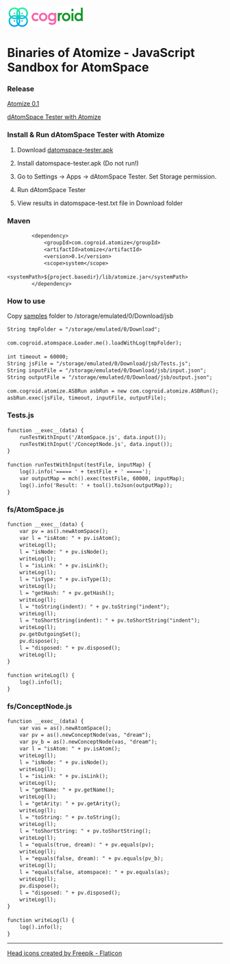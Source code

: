 [![cogroid.com](https://github.com/cogroid/resources/raw/main/images/banner/cogroid-48.png)](https://cogroid.com)

# Binaries of Atomize - JavaScript Sandbox for AtomSpace

### Release

[Atomize 0.1](https://github.com/cogroid/d-atomize-bin/releases/download/atomize-0.1/atomize.jar)

[dAtomSpace Tester with Atomize](https://github.com/cogroid/d-atomize-bin/releases/download/atomize-0.1/datomspace-tester.apk)

### Install & Run dAtomSpace Tester with Atomize

1. Download [datomspace-tester.apk](https://github.com/cogroid/d-atomize-bin/releases/download/atomize-0.1/datomspace-tester.apk)

2. Install datomspace-tester.apk (Do not run!)

3. Go to Settings -> Apps -> dAtomSpace Tester. Set Storage permission.

4. Run dAtomSpace Tester

5. View results in datomspace-test.txt file in Download folder

### Maven

```
        <dependency>
            <groupId>com.cogroid.atomize</groupId>
            <artifactId>atomize</artifactId>
            <version>0.1</version>
            <scope>system</scope>
            <systemPath>${project.basedir}/lib/atomize.jar</systemPath>
        </dependency>
```

### How to use

Copy [samples](https://github.com/cogroid/d-atomize-bin/tree/main/samples) folder to /storage/emulated/0/Download/jsb

```
String tmpFolder = "/storage/emulated/0/Download";

com.cogroid.atomspace.Loader.me().loadWithLog(tmpFolder);

int timeout = 60000;
String jsFile = "/storage/emulated/0/Download/jsb/Tests.js";
String inputFile = "/storage/emulated/0/Download/jsb/input.json";
String outputFile = "/storage/emulated/0/Download/jsb/output.json";

com.cogroid.atomize.ASBRun asbRun = new com.cogroid.atomize.ASBRun();
asbRun.exec(jsFile, timeout, inputFile, outputFile);

```

### Tests.js

```
function __exec__(data) {
	runTestWithInput('/AtomSpace.js', data.input());
	runTestWithInput('/ConceptNode.js', data.input());
}

function runTestWithInput(testFile, inputMap) {
	log().info('===== ' + testFile + ' =====');
	var outputMap = mch().exec(testFile, 60000, inputMap);
	log().info('Result: ' + tool().toJson(outputMap));
}
```

### fs/AtomSpace.js

```
function __exec__(data) {
	var pv = as().newAtomSpace();
	var l = "isAtom: " + pv.isAtom();
	writeLog(l);
	l = "isNode: " + pv.isNode();
	writeLog(l);
	l = "isLink: " + pv.isLink();
	writeLog(l);
	l = "isType: " + pv.isType(1);
	writeLog(l);
	l = "getHash: " + pv.getHash();
	writeLog(l);
	l = "toString(indent): " + pv.toString("indent");
	writeLog(l);
	l = "toShortString(indent): " + pv.toShortString("indent");
	writeLog(l);
	pv.getOutgoingSet();
	pv.dispose();
	l = "disposed: " + pv.disposed();
	writeLog(l);	
}

function writeLog(l) {
	log().info(l);
}
```

### fs/ConceptNode.js

```
function __exec__(data) {
	var vas = as().newAtomSpace();
	var pv = as().newConceptNode(vas, "dream");
	var pv_b = as().newConceptNode(vas, "dream");
	var l = "isAtom: " + pv.isAtom();
	writeLog(l);
	l = "isNode: " + pv.isNode();
	writeLog(l);
	l = "isLink: " + pv.isLink();
	writeLog(l);
	l = "getName: " + pv.getName();
	writeLog(l);
	l = "getArity: " + pv.getArity();
	writeLog(l);
	l = "toString: " + pv.toString();
	writeLog(l);
	l = "toShortString: " + pv.toShortString();
	writeLog(l);
	l = "equals(true, dream): " + pv.equals(pv);
	writeLog(l);
	l = "equals(false, dream): " + pv.equals(pv_b);
	writeLog(l);
	l = "equals(false, atomspace): " + pv.equals(as);
	writeLog(l);
	pv.dispose();
	l = "disposed: " + pv.disposed();
	writeLog(l);
}

function writeLog(l) {
	log().info(l);
}
```

---
[Head icons created by Freepik - Flaticon](https://www.flaticon.com/free-icons/head)
